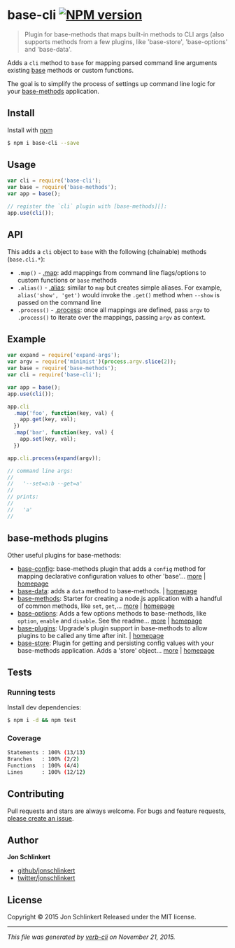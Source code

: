 # base-cli [![NPM version](https://badge.fury.io/js/base-cli.svg)](http://badge.fury.io/js/base-cli)

> Plugin for base-methods that maps built-in methods to CLI args (also supports methods from a few plugins, like 'base-store', 'base-options' and 'base-data'.

Adds a `cli` method to `base` for mapping parsed command line arguments existing [base](https://github.com/jonschlinkert/base-methods) methods or custom functions.

The goal is to simplify the process of settings up command line logic for your [base-methods](https://github.com/jonschlinkert/base-methods) application.

## Install

Install with [npm](https://www.npmjs.com/)

```sh
$ npm i base-cli --save
```

## Usage

```js
var cli = require('base-cli');
var base = require('base-methods');
var app = base();

// register the `cli` plugin with [base-methods][]:
app.use(cli());
```

## API

This adds a `cli` object to `base` with the following (chainable) methods (`base.cli.*`):

* `.map()` -  [.map](#map): add mappings from command line flags/options to custom functions or `base` methods
* `.alias()` -  [.alias](#alias): similar to `map` but creates simple aliases. For example, `alias('show', 'get')` would invoke the `.get()` method when `--show` is passed on the command line
* `.process()` -  [.process](#process): once all mappings are defined, pass `argv` to `.process()` to iterate over the mappings, passing `argv` as context.

## Example

```js
var expand = require('expand-args');
var argv = require('minimist')(process.argv.slice(2));
var base = require('base-methods');
var cli = require('base-cli');

var app = base();
app.use(cli());

app.cli
  .map('foo', function(key, val) {
    app.get(key, val);
  })
  .map('bar', function(key, val) {
    app.set(key, val);
  })

app.cli.process(expand(argv));

// command line args:
//   
//   '--set=a:b --get=a'
//   
// prints:
//   
//   'a'
//   
```

## base-methods plugins

Other useful plugins for base-methods:

* [base-config](https://www.npmjs.com/package/base-config): base-methods plugin that adds a `config` method for mapping declarative configuration values to other 'base'… [more](https://www.npmjs.com/package/base-config) | [homepage](https://github.com/jonschlinkert/base-config)
* [base-data](https://www.npmjs.com/package/base-data): adds a `data` method to base-methods. | [homepage](https://github.com/jonschlinkert/base-data)
* [base-methods](https://www.npmjs.com/package/base-methods): Starter for creating a node.js application with a handful of common methods, like `set`, `get`,… [more](https://www.npmjs.com/package/base-methods) | [homepage](https://github.com/jonschlinkert/base-methods)
* [base-options](https://www.npmjs.com/package/base-options): Adds a few options methods to base-methods, like `option`, `enable` and `disable`. See the readme… [more](https://www.npmjs.com/package/base-options) | [homepage](https://github.com/jonschlinkert/base-options)
* [base-plugins](https://www.npmjs.com/package/base-plugins): Upgrade's plugin support in base-methods to allow plugins to be called any time after init. | [homepage](https://github.com/jonschlinkert/base-plugins)
* [base-store](https://www.npmjs.com/package/base-store): Plugin for getting and persisting config values with your base-methods application. Adds a 'store' object… [more](https://www.npmjs.com/package/base-store) | [homepage](https://github.com/jonschlinkert/base-store)

## Tests

### Running tests

Install dev dependencies:

```sh
$ npm i -d && npm test
```

### Coverage

```sh
Statements : 100% (13/13)
Branches   : 100% (2/2)
Functions  : 100% (4/4)
Lines      : 100% (12/12)
```

## Contributing

Pull requests and stars are always welcome. For bugs and feature requests, [please create an issue](https://github.com/jonschlinkert/base-cli/issues/new).

## Author

**Jon Schlinkert**

+ [github/jonschlinkert](https://github.com/jonschlinkert)
+ [twitter/jonschlinkert](http://twitter.com/jonschlinkert)

## License

Copyright © 2015 Jon Schlinkert
Released under the MIT license.

***

_This file was generated by [verb-cli](https://github.com/assemble/verb-cli) on November 21, 2015._